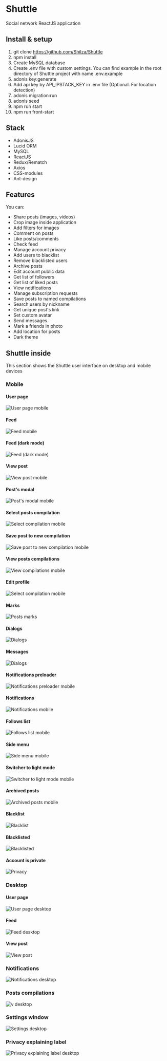 # Shuttle

Social network ReactJS application

## Install & setup

1. git clone https://github.com/Shilza/Shuttle
2. npm install
3. Create MySQL database
4. Create .env file with custom settings. You can find example in the root directory of Shuttle project with name .env.example
5. adonis key:generate
6. Add api key by API_IPSTACK_KEY in .env file (Optional. For location detection)
7. adonis migration:run
8. adonis seed
9. npm run start
10. npm run front-start

## Stack

* AdonisJS
* Lucid ORM
* MySQL
* ReactJS
* Redux/Rematch
* Axios
* CSS-modules
* Ant-design

## Features

You can:
* Share posts (images, videos)
* Crop image inside application
* Add filters for images
* Comment on posts
* Like posts/comments
* Check feed
* Manage account privacy
* Add users to blacklist
* Remove blacklisted users
* Archive posts
* Edit account public data
* Get list of followers
* Get list of liked posts
* View notifications
* Manage subscription requests
* Save posts to named compilations
* Search users by nickname
* Get unique post's link
* Set custom avatar
* Send messages
* Mark a friends in photo
* Add location for posts
* Dark theme

## Shuttle inside
This section shows the Shuttle user interface on desktop and mobile devices

### Mobile

#### User page
![User page mobile](https://github.com/Shilza/Shuttle/blob/master/presentation/mobile/userPage.png)

#### Feed
![Feed mobile](https://github.com/Shilza/Shuttle/blob/master/presentation/mobile/feed.png)

#### Feed (dark mode)
![Feed (dark mode)](https://github.com/Shilza/Shuttle/blob/master/presentation/mobile/darkUserPage.png)

#### View post
![View post mobile](https://github.com/Shilza/Shuttle/blob/master/presentation/mobile/post.png)

#### Post's modal
![Post's modal mobile](https://github.com/Shilza/Shuttle/blob/master/presentation/mobile/postsModal.png)

#### Select posts compilation
![Select compilation mobile](https://github.com/Shilza/Shuttle/blob/master/presentation/mobile/chooseCompilation.png)

#### Save post to new compilation
![Save post to new compilation mobile](https://github.com/Shilza/Shuttle/blob/master/presentation/mobile/newCompilation.png)

#### View posts compilations
![View compilations mobile](https://github.com/Shilza/Shuttle/blob/master/presentation/mobile/compilationOnPage.png)

#### Edit profile
![Select compilation mobile](https://github.com/Shilza/Shuttle/blob/master/presentation/mobile/editProfile.png)

#### Marks
![Posts marks](https://github.com/Shilza/Shuttle/blob/master/presentation/mobile/marks.png)

#### Dialogs
![Dialogs](https://github.com/Shilza/Shuttle/blob/master/presentation/mobile/dialogs.png)

#### Messages
![Dialogs](https://github.com/Shilza/Shuttle/blob/master/presentation/mobile/messages.png)

#### Notifications preloader
![Notifications preloader mobile](https://github.com/Shilza/Shuttle/blob/master/presentation/mobile/notificationsStub.jpg)

#### Notifications
![Notifications mobile](https://github.com/Shilza/Shuttle/blob/master/presentation/mobile/notifications.jpg)

#### Follows list
![Follows list mobile](https://github.com/Shilza/Shuttle/blob/master/presentation/mobile/followsList.png)

#### Side menu
![Side menu mobile](https://github.com/Shilza/Shuttle/blob/master/presentation/mobile/sideMenu.png)

#### Switcher to light mode
![Switcher to light mode mobile](https://github.com/Shilza/Shuttle/blob/master/presentation/mobile/switchToLight.png)

#### Archived posts
![Archived posts mobile](https://github.com/Shilza/Shuttle/blob/master/presentation/mobile/archive.jpg)

#### Blacklist
![Blacklist](https://github.com/Shilza/Shuttle/blob/master/presentation/mobile/blackList.jpg)

#### Blacklisted
![Blacklisted](https://github.com/Shilza/Shuttle/blob/master/presentation/mobile/inBlacklist.jpg)

#### Account is private
![Privacy](https://github.com/Shilza/Shuttle/blob/master/presentation/mobile/private.jpg)

### Desktop

#### User page
![User page desktop](https://github.com/Shilza/Shuttle/blob/master/presentation/desktop/userpage.jpg)

#### Feed
![Feed desktop](https://github.com/Shilza/Shuttle/blob/master/presentation/desktop/feed.jpg)

#### View post
![View post](https://github.com/Shilza/Shuttle/blob/master/presentation/desktop/viewPost.jpg)

### Notifications
![Notifications desktop](https://github.com/Shilza/Shuttle/blob/master/presentation/desktop/notifications.jpg)

### Posts compilations
![v desktop](https://github.com/Shilza/Shuttle/blob/master/presentation/desktop/compilations.jpg)

### Settings window
![Settings desktop](https://github.com/Shilza/Shuttle/blob/master/presentation/desktop/settings.jpg)

### Privacy explaining label
![Privacy explaining label desktop](https://github.com/Shilza/Shuttle/blob/master/presentation/desktop/private.jpg)

